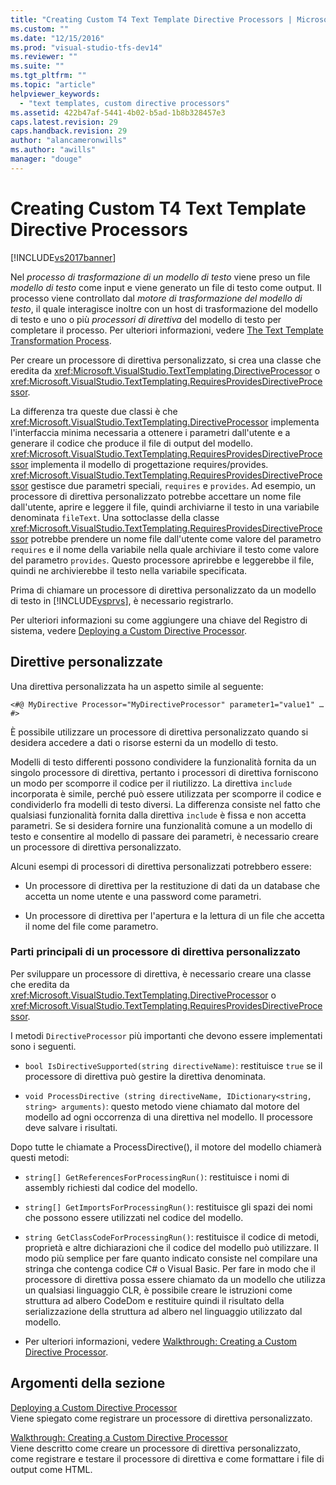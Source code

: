 ```yaml
---
title: "Creating Custom T4 Text Template Directive Processors | Microsoft Docs"
ms.custom: ""
ms.date: "12/15/2016"
ms.prod: "visual-studio-tfs-dev14"
ms.reviewer: ""
ms.suite: ""
ms.tgt_pltfrm: ""
ms.topic: "article"
helpviewer_keywords: 
  - "text templates, custom directive processors"
ms.assetid: 422b47af-5441-4b02-b5ad-1b8b328457e3
caps.latest.revision: 29
caps.handback.revision: 29
author: "alancameronwills"
ms.author: "awills"
manager: "douge"
---
```

# Creating Custom T4 Text Template Directive Processors
[!INCLUDE[vs2017banner](../code-quality/includes/vs2017banner.md)]

Nel *processo di trasformazione di un modello di testo* viene preso un file *modello di testo* come input e viene generato un file di testo come output.  Il processo viene controllato dal *motore di trasformazione del modello di testo*, il quale interagisce inoltre con un host di trasformazione del modello di testo e uno o più *processori di direttiva* del modello di testo per completare il processo.  Per ulteriori informazioni, vedere [The Text Template Transformation Process](../modeling/the-text-template-transformation-process.md).  
  
 Per creare un processore di direttiva personalizzato, si crea una classe che eredita da <xref:Microsoft.VisualStudio.TextTemplating.DirectiveProcessor> o <xref:Microsoft.VisualStudio.TextTemplating.RequiresProvidesDirectiveProcessor>.  
  
 La differenza tra queste due classi è che <xref:Microsoft.VisualStudio.TextTemplating.DirectiveProcessor> implementa l'interfaccia minima necessaria a ottenere i parametri dall'utente e a generare il codice che produce il file di output del modello.  <xref:Microsoft.VisualStudio.TextTemplating.RequiresProvidesDirectiveProcessor> implementa il modello di progettazione requires\/provides.  <xref:Microsoft.VisualStudio.TextTemplating.RequiresProvidesDirectiveProcessor> gestisce due parametri speciali, `requires` e `provides`.  Ad esempio, un processore di direttiva personalizzato potrebbe accettare un nome file dall'utente, aprire e leggere il file, quindi archiviarne il testo in una variabile denominata `fileText`.  Una sottoclasse della classe <xref:Microsoft.VisualStudio.TextTemplating.RequiresProvidesDirectiveProcessor> potrebbe prendere un nome file dall'utente come valore del parametro `requires` e il nome della variabile nella quale archiviare il testo come valore del parametro `provides`.  Questo processore aprirebbe e leggerebbe il file, quindi ne archivierebbe il testo nella variabile specificata.  
  
 Prima di chiamare un processore di direttiva personalizzato da un modello di testo in [!INCLUDE[vsprvs](../code-quality/includes/vsprvs_md.md)], è necessario registrarlo.  
  
 Per ulteriori informazioni su come aggiungere una chiave del Registro di sistema, vedere [Deploying a Custom Directive Processor](../modeling/deploying-a-custom-directive-processor.md).  
  
## Direttive personalizzate  
 Una direttiva personalizzata ha un aspetto simile al seguente:  
  
 `<#@ MyDirective Processor="MyDirectiveProcessor" parameter1="value1" … #>`  
  
 È possibile utilizzare un processore di direttiva personalizzato quando si desidera accedere a dati o risorse esterni da un modello di testo.  
  
 Modelli di testo differenti possono condividere la funzionalità fornita da un singolo processore di direttiva, pertanto i processori di direttiva forniscono un modo per scomporre il codice per il riutilizzo.  La direttiva `include` incorporata è simile, perché può essere utilizzata per scomporre il codice e condividerlo fra modelli di testo diversi.  La differenza consiste nel fatto che qualsiasi funzionalità fornita dalla direttiva `include` è fissa e non accetta parametri.  Se si desidera fornire una funzionalità comune a un modello di testo e consentire al modello di passare dei parametri, è necessario creare un processore di direttiva personalizzato.  
  
 Alcuni esempi di processori di direttiva personalizzati potrebbero essere:  
  
-   Un processore di direttiva per la restituzione di dati da un database che accetta un nome utente e una password come parametri.  
  
-   Un processore di direttiva per l'apertura e la lettura di un file che accetta il nome del file come parametro.  
  
### Parti principali di un processore di direttiva personalizzato  
 Per sviluppare un processore di direttiva, è necessario creare una classe che eredita da <xref:Microsoft.VisualStudio.TextTemplating.DirectiveProcessor> o <xref:Microsoft.VisualStudio.TextTemplating.RequiresProvidesDirectiveProcessor>.  
  
 I metodi `DirectiveProcessor` più importanti che devono essere implementati sono i seguenti.  
  
-   `bool IsDirectiveSupported(string directiveName)`: restituisce `true` se il processore di direttiva può gestire la direttiva denominata.  
  
-   `void ProcessDirective (string directiveName, IDictionary<string, string> arguments)`: questo metodo viene chiamato dal motore del modello ad ogni occorrenza di una direttiva nel modello.  Il processore deve salvare i risultati.  
  
 Dopo tutte le chiamate a ProcessDirective\(\), il motore del modello chiamerà questi metodi:  
  
-   `string[] GetReferencesForProcessingRun()`: restituisce i nomi di assembly richiesti dal codice del modello.  
  
-   `string[] GetImportsForProcessingRun()`: restituisce gli spazi dei nomi che possono essere utilizzati nel codice del modello.  
  
-   `string GetClassCodeForProcessingRun()`: restituisce il codice di metodi, proprietà e altre dichiarazioni che il codice del modello può utilizzare.  Il modo più semplice per fare quanto indicato consiste nel compilare una stringa che contenga codice C\# o Visual Basic.  Per fare in modo che il processore di direttiva possa essere chiamato da un modello che utilizza un qualsiasi linguaggio CLR, è possibile creare le istruzioni come struttura ad albero CodeDom e restituire quindi il risultato della serializzazione della struttura ad albero nel linguaggio utilizzato dal modello.  
  
-   Per ulteriori informazioni, vedere [Walkthrough: Creating a Custom Directive Processor](../modeling/walkthrough-creating-a-custom-directive-processor.md).  
  
## Argomenti della sezione  
 [Deploying a Custom Directive Processor](../modeling/deploying-a-custom-directive-processor.md)  
 Viene spiegato come registrare un processore di direttiva personalizzato.  
  
 [Walkthrough: Creating a Custom Directive Processor](../modeling/walkthrough-creating-a-custom-directive-processor.md)  
 Viene descritto come creare un processore di direttiva personalizzato, come registrare e testare il processore di direttiva e come formattare i file di output come HTML.